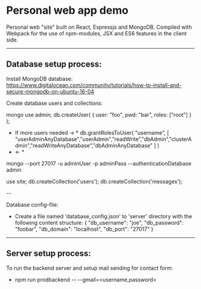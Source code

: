 # Personal web app demo

Personal web "site" built on React, Expressjs and MongoDB. Compiled with Webpack for the use of npm-modules, JSX and ES6 features in the client side.

-----------------------------
Database setup process:
-----------------------------

Install  MongoDB database:
https://www.digitalocean.com/community/tutorials/how-to-install-and-secure-mongodb-on-ubuntu-16-04

Create database users and collections:

mongo
use admin;
db.createUser(
  {
    user: "foo",
    pwd: "bar",
    roles: ["root"]
  }
);

* If more users needed -> *
db.grantRolesToUser(
   "username",
   [ "userAdminAnyDatabase","userAdmin","readWrite","dbAdmin","clusterAdmin","readWriteAnyDatabase","dbAdminAnyDatabase" ]
)
* <- *

mongo --port 27017 -u adminUser -p adminPass  --authenticationDatabase admin

use site;
db.createCollection('users');
db.createCollection('messages');

--

Database config-file:
- Create a file named 'database_config.json' to 'server' directory with the following content structure:
{
  "db_username": "joe",
  "db_password": "foobar",
  "db_domain": "localhost",
  "db_port": "27017"
}

-----------------------------
Server setup process:
-----------------------------

To run the backend server and setup mail sending for contact form:
- npm run prodbackend -- --gmail=<username,password>
